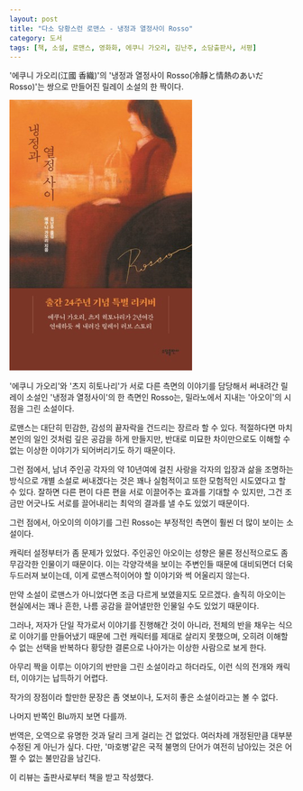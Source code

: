 ```yaml
---
layout: post
title: "다소 당황스런 로맨스 - 냉정과 열정사이 Rosso"
category: 도서
tags: [책, 소설, 로맨스, 영화화, 에쿠니 가오리, 김난주, 소담출판사, 서평]
---
```


'에쿠니 가오리(江國 香織)'의
'냉정과 열정사이 Rosso(冷靜と情熱のあいだ Rosso)'는
쌍으로 만들어진 릴레이 소설의 한 짝이다.

![표지](/images/book/calmi-cuori-appassionati-rosso-book.jpg)

'에쿠니 가오리'와 '츠지 히토나리'가
서로 다른 측면의 이야기를 담당해서 써내려간 릴레이 소설인
'냉정과 열정사이'의 한 측면인 Rosso는,
밀라노에서 지내는 '아오이'의 시점을 그린 소설이다.

로맨스는 대단히 민감한, 감성의 끝자락을 건드리는 장르라 할 수 있다.
적절하다면 마치 본인의 일인 것처럼 깊은 공감을 하게 만들지만,
반대로 미묘한 차이만으로도 이해할 수 없는 이상한 이야기가 되어버리기도 하기 때문이다.

그런 점에서, 남녀 주인공 각자의 약 10년여에 걸친 사랑을
각자의 입장과 삶을 조명하는 방식으로
개별 소설로 써내겠다는 것은 꽤나 실험적이고 또한 모험적인 시도였다고 할 수 있다.
잘하면 다른 편이 다른 편을 서로 이끌어주는 효과를 기대할 수 있지만,
그건 조금만 어긋나도 서로를 끌어내리는 최악의 결과를 낼 수도 있었기 때문이다.

그런 점에서, 아오이의 이야기를 그린 Rosso는
부정적인 측면이 훨씬 더 많이 보이는 소설이다.

캐릭터 설정부터가 좀 문제가 있었다.
주인공인 아오이는 성향은 물론 정신적으로도 좀 무감각한 인물이기 때문이다.
이는 각양각색을 보이는 주변인들 때문에 대비되면더 더욱 두드러져 보이는데,
이게 로맨스적이어야 할 이야기와 썩 어울리지 않는다.

만약 소설이 로맨스가 아니었다면 조금 다르게 보였을지도 모르겠다.
솔직히 아오이는 현실에서는 꽤나 흔한, 나름 공감을 끌어낼만한 인물일 수도 있었기 때문이다.

그러나, 저자가 단일 작가로서 이야기를 진행해간 것이 아니라,
전체의 반을 채우는 식으로 이야기를 만들어냈기 때문에 그런 캐릭터를 제대로 살리지 못했으며,
오히려 이해할 수 없는 선택을 반복하다 황당한 결론으로 나아가는 이상한 사람으로 보게 한다.

아무리 짝을 이루는 이야기의 반만을 그린 소설이라고 하더라도,
이런 식의 전개와 캐릭터, 이야기는 납득하기 어렵다.

작가의 장점이라 할만한 문장은 좀 엿보이나,
도저히 좋은 소설이라고는 볼 수 없다.

나머지 반쪽인 Blu까지 보면 다를까.

번역은, 오역으로 유명한 것과 달리 크게 걸리는 건 없었다.
여러차례 개정된만큼 대부분 수정된 게 아닌가 싶다.
다만, '마호병'같은 국적 불명의 단어가 여전히 남아있는 것은 어쩔 수 없는 불만감을 남긴다.



<div class="im im-info">
이 리뷰는 출판사로부터 책을 받고 작성했다.
</div>

